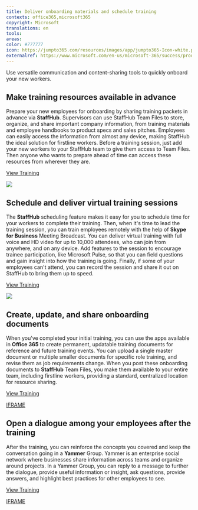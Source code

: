 ```yaml
---
title: Deliver onboarding materials and schedule training
contexts: office365,microsoft365
copyright: Microsoft
translations: en
tools: 
areas: 
color: #777777
icon: https://jumpto365.com/resources/images/app/jumpto365-Icon-white.png
externalref: https://www.microsoft.com/en-us/microsoft-365/success/productivitylibrary/deliver-onboarding-materials-and-schedule-training
---
```

Use versatile communication and content-sharing tools to quickly onboard your new workers.


## Make training resources available in advance

Prepare your new employees for onboarding by sharing training packets in advance via **StaffHub**. Supervisors can use StaffHub Team Files to store, organize, and share important company information, from training materials and employee handbooks to product specs and sales pitches. Employees can easily access the information from almost any device, making StaffHub the ideal solution for firstline workers. Before a training session, just add your new workers to your StaffHub team to give them access to Team Files. Then anyone who wants to prepare ahead of time can access these resources from wherever they are.

[View Training](https://staffhub.office.com/how-it-works)

![](http://img-prod-cms-rt-microsoft-com.akamaized.net/cms/api/am/imageFileData/RE1NOnS?ver=72b8)

## Schedule and deliver virtual training sessions

The **StaffHub** scheduling feature makes it easy for you to schedule time for your workers to complete their training. Then, when it's time to lead the training session, you can train employees remotely with the help of **Skype for Business** Meeting Broadcast. You can deliver virtual training with full voice and HD video for up to 10,000 attendees, who can join from anywhere, and on any device. Add features to the session to encourage trainee participation, like Microsoft Pulse, so that you can field questions and gain insight into how the training is going. Finally, if some of your employees can't attend, you can record the session and share it out on StaffHub to bring them up to speed.

[View Training](https://support.office.com/article/Manage-a-Skype-Meeting-Broadcast-event-c7b98cbe-d168-4cf4-b87f-867707b25811)

![](http://img-prod-cms-rt-microsoft-com.akamaized.net/cms/api/am/imageFileData/RE1MMS8?ver=9b75)

## Create, update, and share onboarding documents

When you've completed your initial training, you can use the apps available in **Office 365** to create permanent, updatable training documents for reference and future training events. You can upload a single master document or multiple smaller documents for specific role training, and revise them as job requirements change. When you post these onboarding documents to **StaffHub** Team Files, you make them available to your entire team, including firstline workers, providing a standard, centralized location for resource sharing.

[View Training](https://support.office.com/article/Get-started-with-Office-365-for-Business-d6466f0d-5d13-464a-adcb-00906ae87029)

[IFRAME](https://www.microsoft.com/en-us/videoplayer/embed/RE1URXj)

## Open a dialogue among your employees after the training

After the training, you can reinforce the concepts you covered and keep the conversation going in a **Yammer** Group. Yammer is an enterprise social network where businesses share information across teams and organize around projects. In a Yammer Group, you can reply to a message to further the dialogue, provide useful information or insight, ask questions, provide answers, and highlight best practices for other employees to see.

[View Training](https://support.office.com/article/Communicate-in-groups-52db606b-2f29-4a9a-8cbb-b43bf2a27d2e)

[IFRAME](https://www.microsoft.com/en-us/videoplayer/embed/RE1UEYC)

